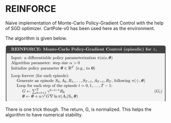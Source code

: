 # REINFORCE

Naive implementation of Monte-Carlo Policy-Gradient Control with the help of SGD optimizer. CartPole-v0 has been used here as the environment.

The algorithm is given below.

![](REINFORCE_algorithm.png)

There is one trick though. The return, G, is normalized. This helps the algorithm to have numerical stability.


